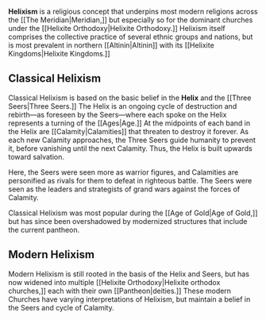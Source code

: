 **Helixism** is a religious concept that underpins most modern religions across the [[The Meridian|Meridian,]] but especially so for the dominant churches under the [[Helixite Orthodoxy|Helixite Orthodoxy.]] Helixism itself comprises the collective practice of several ethnic groups and nations, but is most prevalent in northern [[Altinin|Altinin]] with its [[Helixite Kingdoms|Helixite Kingdoms.]]  

## Classical Helixism
Classical Helixism is based on the basic belief in the **Helix** and the [[Three Seers|Three Seers.]] The Helix is an ongoing cycle of destruction and rebirth—as foreseen by the Seers—where each spoke on the Helix represents a turning of the [[Ages|Age.]] At the midpoints of each band in the Helix are [[Calamity|Calamities]] that threaten to destroy it forever. As each new Calamity approaches, the Three Seers guide humanity to prevent it, before vanishing until the next Calamity. Thus, the Helix is built upwards toward salvation.

Here, the Seers were seen more as warrior figures, and Calamities are personified as rivals for them to defeat in righteous battle. The Seers were seen as the leaders and strategists of grand wars against the forces of Calamity.

Classical Helixism was most popular during the [[Age of Gold|Age of Gold,]] but has since been overshadowed by modernized structures that include the current pantheon.

## Modern Helixism
Modern Helixism is still rooted in the basis of the Helix and Seers, but has now widened into multiple [[Helixite Orthodoxy|Helixite orthodox churches,]] each with their own [[Pantheon|deities.]] These modern Churches have varying interpretations of Helixism, but maintain a belief in the Seers and cycle of Calamity.
